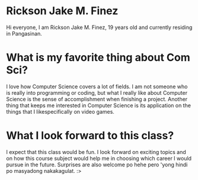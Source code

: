 # Rickson Jake M. Finez
Hi everyone, I am Rickson Jake M. Finez, 19 years old and currently residing in Pangasinan.

# What is my favorite thing about Com Sci?
I love how Computer Science covers a lot of fields. I am not someone who is really into programming or coding, but what I really like about Computer Science is the sense of accomplishment when finishing a project. Another thing that keeps me interested in Computer Science is its application on the things that I likespecifically on video games.

# What I look forward to this class?
I expect that this class would be fun. I look forward on exciting topics and on how this course subject would help me in choosing which career I would pursue in the future. Surprises are also welcome po hehe pero 'yong hindi po masyadong nakakagulat. :>
